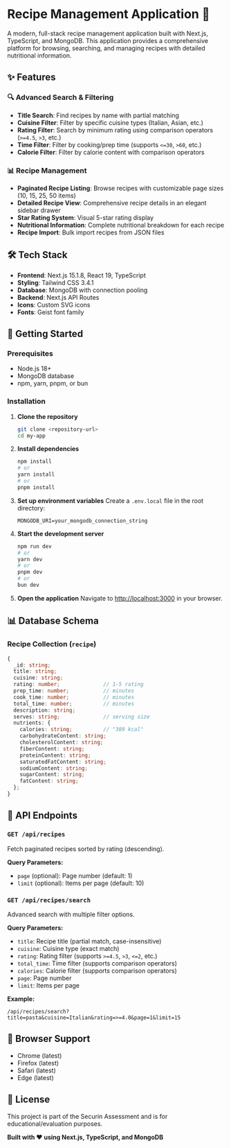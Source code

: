 # Recipe Management Application 🍳

A modern, full-stack recipe management application built with Next.js, TypeScript, and MongoDB. This application provides a comprehensive platform for browsing, searching, and managing recipes with detailed nutritional information.

## ✨ Features

### 🔍 **Advanced Search & Filtering**
- **Title Search**: Find recipes by name with partial matching
- **Cuisine Filter**: Filter by specific cuisine types (Italian, Asian, etc.)
- **Rating Filter**: Search by minimum rating using comparison operators (`>=4.5`, `>3`, etc.)
- **Time Filter**: Filter by cooking/prep time (supports `<=30`, `>60`, etc.)
- **Calorie Filter**: Filter by calorie content with comparison operators

### 📊 **Recipe Management**
- **Paginated Recipe Listing**: Browse recipes with customizable page sizes (10, 15, 25, 50 items)
- **Detailed Recipe View**: Comprehensive recipe details in an elegant sidebar drawer
- **Star Rating System**: Visual 5-star rating display
- **Nutritional Information**: Complete nutritional breakdown for each recipe
- **Recipe Import**: Bulk import recipes from JSON files


## 🛠️ Tech Stack

- **Frontend**: Next.js 15.1.8, React 19, TypeScript
- **Styling**: Tailwind CSS 3.4.1
- **Database**: MongoDB with connection pooling
- **Backend**: Next.js API Routes
- **Icons**: Custom SVG icons
- **Fonts**: Geist font family

## 🚀 Getting Started

### Prerequisites
- Node.js 18+ 
- MongoDB database
- npm, yarn, pnpm, or bun

### Installation

1. **Clone the repository**
   ```bash
   git clone <repository-url>
   cd my-app
   ```

2. **Install dependencies**
   ```bash
   npm install
   # or
   yarn install
   # or
   pnpm install
   ```

3. **Set up environment variables**
   Create a `.env.local` file in the root directory:
   ```env
   MONGODB_URI=your_mongodb_connection_string
   ```

4. **Start the development server**
   ```bash
   npm run dev
   # or
   yarn dev
   # or
   pnpm dev
   # or
   bun dev
   ```

5. **Open the application**
   Navigate to [http://localhost:3000](http://localhost:3000) in your browser.

## 📊 Database Schema

### Recipe Collection (`recipe`)
```typescript
{
  _id: string;
  title: string;
  cuisine: string;
  rating: number;              // 1-5 rating
  prep_time: number;           // minutes
  cook_time: number;           // minutes
  total_time: number;          // minutes
  description: string;
  serves: string;              // serving size
  nutrients: {
    calories: string;          // "389 kcal"
    carbohydrateContent: string;
    cholesterolContent: string;
    fiberContent: string;
    proteinContent: string;
    saturatedFatContent: string;
    sodiumContent: string;
    sugarContent: string;
    fatContent: string;
  };
}
```

## 🔌 API Endpoints

### `GET /api/recipes`
Fetch paginated recipes sorted by rating (descending).

**Query Parameters:**
- `page` (optional): Page number (default: 1)
- `limit` (optional): Items per page (default: 10)

### `GET /api/recipes/search`
Advanced search with multiple filter options.

**Query Parameters:**
- `title`: Recipe title (partial match, case-insensitive)
- `cuisine`: Cuisine type (exact match)
- `rating`: Rating filter (supports `>=4.5`, `>3`, `<=2`, etc.)
- `total_time`: Time filter (supports comparison operators)
- `calories`: Calorie filter (supports comparison operators)
- `page`: Page number
- `limit`: Items per page

**Example:**
```
/api/recipes/search?title=pasta&cuisine=Italian&rating=>=4.0&page=1&limit=15
```

## 📱 Browser Support

- Chrome (latest)
- Firefox (latest)
- Safari (latest)
- Edge (latest)


## 📝 License

This project is part of the Securin Assessment and is for educational/evaluation purposes.


**Built with ❤️ using Next.js, TypeScript, and MongoDB**
